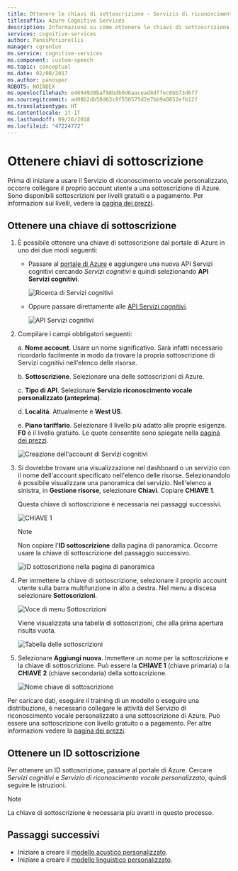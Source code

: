 ```yaml
---
title: Ottenere le chiavi di sottoscrizione - Servizio di riconoscimento vocale personalizzato
titlesuffix: Azure Cognitive Services
description: Informazioni su come ottenere le chiavi di sottoscrizione per le chiamate al Servizio di riconoscimento vocale personalizzato.
services: cognitive-services
author: PanosPeriorellis
manager: cgronlun
ms.service: cognitive-services
ms.component: custom-speech
ms.topic: conceptual
ms.date: 02/08/2017
ms.author: panosper
ROBOTS: NOINDEX
ms.openlocfilehash: e4694928baf98bdb0d6aacead8dffec6bb73d6f7
ms.sourcegitcommit: ad08b2db50d63c8f550575d2e7bb9a0852efb12f
ms.translationtype: HT
ms.contentlocale: it-IT
ms.lasthandoff: 09/26/2018
ms.locfileid: "47224772"
---
```

# <a name="obtain-subscription-keys"></a>Ottenere chiavi di sottoscrizione
Prima di iniziare a usare il Servizio di riconoscimento vocale personalizzato, occorre collegare il proprio account utente a una sottoscrizione di Azure. Sono disponibili sottoscrizioni per livelli gratuiti e a pagamento. Per informazioni sui livelli, vedere la [pagina dei prezzi](https://www.microsoft.com/cognitive-services/en-us/pricing).

## <a name="get-a-subscription-key"></a>Ottenere una chiave di sottoscrizione
1. È possibile ottenere una chiave di sottoscrizione dal portale di Azure in uno dei due modi seguenti:

    * Passare al [portale di Azure](https://ms.portal.azure.com) e aggiungere una nuova API Servizi cognitivi cercando _Servizi cognitivi_ e quindi selezionando **API Servizi cognitivi**.

      ![Ricerca di Servizi cognitivi](../../../media/cognitive-services/custom-speech-service/custom-speech-azure-subscription.png)

    * Oppure passare direttamente alle [API Servizi cognitivi](https://ms.portal.azure.com/#create/Microsoft.CognitiveServices).

        ![API Servizi cognitivi](../../../media/cognitive-services/custom-speech-service/custom-speech-azure-subscription2.png)

    
1. Compilare i campi obbligatori seguenti:

      a. **Nome account**. Usare un nome significativo. Sarà infatti necessario ricordarlo facilmente in modo da trovare la propria sottoscrizione di Servizi cognitivi nell'elenco delle risorse.

      b. **Sottoscrizione**. Selezionare una delle sottoscrizioni di Azure.

      c. **Tipo di API**. Selezionare **Servizio riconoscimento vocale personalizzato (anteprima)**.

      d. **Località**. Attualmente è **West US**.

      e. **Piano tariffario**. Selezionare il livello più adatto alle proprie esigenze. **F0** è il livello gratuito. Le quote consentite sono spiegate nella [pagina dei prezzi](https://www.microsoft.com/cognitive-services/en-us/pricing).

      ![Creazione dell'account di Servizi cognitivi](../../../media/cognitive-services/custom-speech-service/custom-speech-azure-cris-blade.png)

1. Si dovrebbe trovare una visualizzazione nel dashboard o un servizio con il nome dell'account specificato nell'elenco delle risorse. Selezionandolo è possibile visualizzare una panoramica del servizio. Nell'elenco a sinistra, in **Gestione risorse**, selezionare **Chiavi**. Copiare **CHIAVE 1**.

      Questa chiave di sottoscrizione è necessaria nei passaggi successivi.

      ![CHIAVE 1](../../../media/cognitive-services/custom-speech-service/custom-speech-azure-cris-keys2.png)

      > [!NOTE]
      > Non copiare l'**ID sottoscrizione** dalla pagina di panoramica. Occorre usare la chiave di sottoscrizione del passaggio successivo.
      >

      ![ID sottoscrizione nella pagina di panoramica](../../../media/cognitive-services/custom-speech-service/custom-speech-azure-cris-keys.png)

1. Per immettere la chiave di sottoscrizione, selezionare il proprio account utente sulla barra multifunzione in alto a destra. Nel menu a discesa selezionare **Sottoscrizioni**.

      ![Voce di menu Sottoscrizioni](../../../media/cognitive-services/custom-speech-service/custom-speech-subscription-selection.png)

    Viene visualizzata una tabella di sottoscrizioni, che alla prima apertura risulta vuota.

    ![Tabella delle sottoscrizioni](../../../media/cognitive-services/custom-speech-service/custom-speech-subscription-list.png)

1. Selezionare **Aggiungi nuova**. Immettere un nome per la sottoscrizione e la chiave di sottoscrizione. Può essere la **CHIAVE 1** (chiave primaria) o la **CHIAVE 2** (chiave secondaria) della sottoscrizione.

      ![Nome chiave di sottoscrizione](../../../media/cognitive-services/custom-speech-service/custom-speech-enter-subsciption.png)

Per caricare dati, eseguire il training di un modello o eseguire una distribuzione, è necessario collegare le attività del Servizio di riconoscimento vocale personalizzato a una sottoscrizione di Azure. Può essere una sottoscrizione con livello gratuito o a pagamento. Per altre informazioni vedere la [pagina dei prezzi](https://www.microsoft.com/cognitive-services/en-us/pricing).

## <a name="get-a-subscription-id"></a>Ottenere un ID sottoscrizione
Per ottenere un ID sottoscrizione, passare al portale di Azure. Cercare *Servizi cognitivi* e *Servizio di riconoscimento vocale personalizzato*, quindi seguire le istruzioni.

> [!NOTE]
> La chiave di sottoscrizione è necessaria più avanti in questo processo.
>

## <a name="next-steps"></a>Passaggi successivi
* Iniziare a creare il [modello acustico personalizzato](cognitive-services-custom-speech-create-acoustic-model.md).
* Iniziare a creare il [modello linguistico personalizzato](cognitive-services-custom-speech-create-language-model.md).
